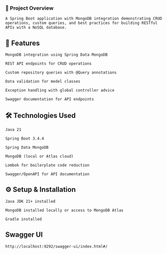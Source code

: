 ### 📝 Project Overview

    A Spring Boot application with MongoDB integration demonstrating CRUD operations, custom queries, and best practices for building RESTful APIs with a NoSQL database.

## 🚀 Features

    MongoDB integration using Spring Data MongoDB

    REST API endpoints for CRUD operations

    Custom repository queries with @Query annotations

    Data validation for model classes

    Exception handling with global controller advice

    Swagger documentation for API endpoints

## 🛠️ Technologies Used

    Java 21 

    Spring Boot 3.4.4

    Spring Data MongoDB

    MongoDB (local or Atlas cloud)

    Lombok for boilerplate code reduction

    Swagger/OpenAPI for API documentation

## ⚙️ Setup & Installation

    Java JDK 21+ installed

    MongoDB installed locally or access to MongoDB Atlas

    Gradle installed

## Swagger UI

    http://localhost:9292/swagger-ui/index.html#/